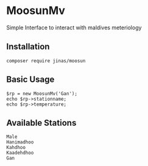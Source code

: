 # MoosunMv
Simple Interface to interact with maldives meteriology

## Installation

	composer require jinas/moosun

## Basic Usage

	$rp = new MoosunMv('Gan');
	echo $rp->stationname;
    echo $rp->temperature;

## Available Stations
	Male
	Hanimadhoo
	Kahdhoo
	Kaadehdhoo
	Gan
